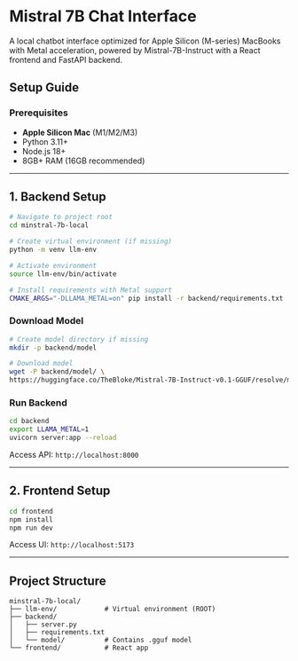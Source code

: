 # Mistral 7B Chat Interface

A local chatbot interface optimized for Apple Silicon (M-series) MacBooks with Metal acceleration, powered by Mistral-7B-Instruct with a React frontend and FastAPI backend.

## Setup Guide

### Prerequisites
- **Apple Silicon Mac** (M1/M2/M3)
- Python 3.11+
- Node.js 18+
- 8GB+ RAM (16GB recommended)

---

## 1. Backend Setup

```bash
# Navigate to project root
cd minstral-7b-local

# Create virtual environment (if missing)
python -m venv llm-env

# Activate environment
source llm-env/bin/activate 

# Install requirements with Metal support
CMAKE_ARGS="-DLLAMA_METAL=on" pip install -r backend/requirements.txt
```

### Download Model
```bash
# Create model directory if missing
mkdir -p backend/model

# Download model
wget -P backend/model/ \
https://huggingface.co/TheBloke/Mistral-7B-Instruct-v0.1-GGUF/resolve/main/mistral-7b-instruct-v0.1.Q4_K_M.gguf
```

### Run Backend
```bash
cd backend
export LLAMA_METAL=1
uvicorn server:app --reload
```
Access API: `http://localhost:8000`

---

## 2. Frontend Setup
```bash
cd frontend
npm install
npm run dev
```
Access UI: `http://localhost:5173`

---

## Project Structure
```
minstral-7b-local/
├── llm-env/            # Virtual environment (ROOT)
├── backend/
│   ├── server.py
│   ├── requirements.txt
│   └── model/          # Contains .gguf model
└── frontend/           # React app
```